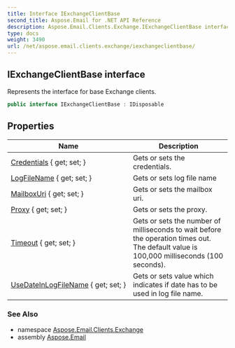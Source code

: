```yaml
---
title: Interface IExchangeClientBase
second_title: Aspose.Email for .NET API Reference
description: Aspose.Email.Clients.Exchange.IExchangeClientBase interface. Represents the interface for base Exchange clients
type: docs
weight: 3490
url: /net/aspose.email.clients.exchange/iexchangeclientbase/
---
```

## IExchangeClientBase interface

Represents the interface for base Exchange clients.

```csharp
public interface IExchangeClientBase : IDisposable
```

## Properties

| Name | Description |
| --- | --- |
| [Credentials](../../aspose.email.clients.exchange/iexchangeclientbase/credentials/) { get; set; } | Gets or sets the credentials. |
| [LogFileName](../../aspose.email.clients.exchange/iexchangeclientbase/logfilename/) { get; set; } | Gets or sets log file name |
| [MailboxUri](../../aspose.email.clients.exchange/iexchangeclientbase/mailboxuri/) { get; set; } | Gets or sets the mailbox uri. |
| [Proxy](../../aspose.email.clients.exchange/iexchangeclientbase/proxy/) { get; set; } | Gets or sets the proxy. |
| [Timeout](../../aspose.email.clients.exchange/iexchangeclientbase/timeout/) { get; set; } | Gets or sets the number of milliseconds to wait before the operation times out. The default value is 100,000 milliseconds (100 seconds). |
| [UseDateInLogFileName](../../aspose.email.clients.exchange/iexchangeclientbase/usedateinlogfilename/) { get; set; } | Gets or sets value which indicates if date has to be used in log file name. |

### See Also

* namespace [Aspose.Email.Clients.Exchange](../../aspose.email.clients.exchange/)
* assembly [Aspose.Email](../../)


